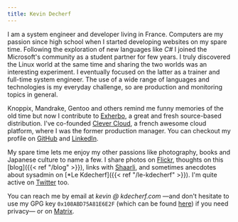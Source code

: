 ```yaml
---
title: Kevin Decherf
---
```


I am a system engineer and developer living in France. Computers are my passion
since high school when I started developing websites on my spare time.
Following the exploration of new languages like _C#_ I joined the Microsoft's
community as a student partner for few years. I truly discovered the Linux
world at the same time and sharing the two worlds was an interesting
experiment. I eventually focused on the latter as a trainer and full-time
system engineer. The use of a wide range of languages and technologies is my
everyday challenge, so are production and monitoring topics in general.

Knoppix, Mandrake, Gentoo and others remind me funny memories of the old time
but now I contribute to [Exherbo](http://exherbo.org), a great and fresh
source-based distribution. I've co-founded [Clever
Cloud](https://www.clever-cloud.com), a french awesome cloud platform, where I
was the former production manager. You can checkout my profile on
[GitHub](https://github.com/Kdecherf) and
[LinkedIn](https://www.linkedin.com/in/kdecherf).

My spare time lets me enjoy my other passions like photography, books and
Japanese culture to name a few. I share photos on
[Flickr](https://www.flickr.com/photos/kdecherf), thoughts on this [blog]({{< ref "/blog" >}}),
links with [Shaarli](https://links.kdecherf.com), and sometimes anecdotes about
sysadmin on [*Le Kdecherf]({{< ref "/le-kdecherf" >}}). I'm quite active on
[Twitter](https://twitter.com/Kdecherf) too.

You can reach me by email at _kevin @ kdecherf.com_ —and don't hesitate to use
my GPG key `0x108ABD75A81E6E2F` (which can be found
[here](https://kdecherf.com/misc/kdecherf.asc)) if you need privacy— or on
[Matrix](https://matrix.to/#/@kdecherf:matrix.org).
